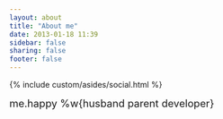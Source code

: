 ```yaml
---
layout: about
title: "About me"
date: 2013-01-18 11:39
sidebar: false
sharing: false
footer: false
---
```


{% include custom/asides/social.html %}

<span class="pre-code" style="font-size: 1.3em">
<span class="n">me</span><span class="o">.</span><span class="o">happy</span> <span class="s1">%w{husband parent developer}</span>
</span>





